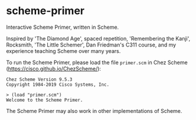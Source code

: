 # scheme-primer
Interactive Scheme Primer, written in Scheme.

Inspired by 'The Diamond Age', spaced repetition, 'Remembering the Kanji', Rocksmith, 'The Little Schemer', Dan Friedman's C311 course, and my experience teaching Scheme over many years.

To run the Scheme Primer, please load the file `primer.scm` in Chez Scheme (https://cisco.github.io/ChezScheme/):

```
Chez Scheme Version 9.5.3
Copyright 1984-2019 Cisco Systems, Inc.

> (load "primer.scm")
Welcome to the Scheme Primer.
```

The Scheme Primer may also work in other implementations of Scheme.